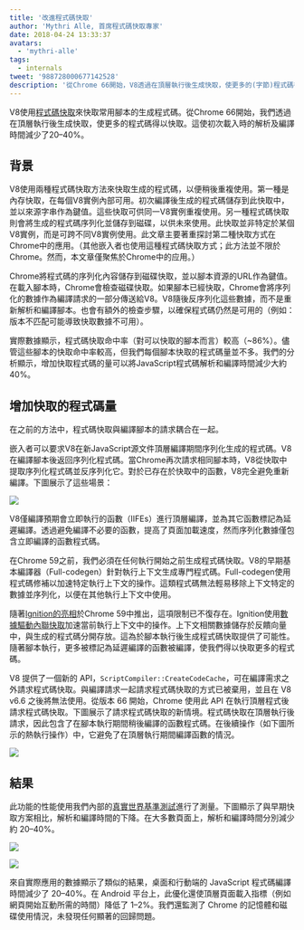 ```yaml
---
title: '改進程式碼快取'
author: 'Mythri Alle, 首席程式碼快取專家'
date: 2018-04-24 13:33:37
avatars:
  - 'mythri-alle'
tags:
  - internals
tweet: '988728000677142528'
description: '從Chrome 66開始，V8透過在頂層執行後生成快取，使更多的(字節)程式碼得以快取。'
---
```

V8使用[程式碼快取](/blog/code-caching)來快取常用腳本的生成程式碼。從Chrome 66開始，我們透過在頂層執行後生成快取，使更多的程式碼得以快取。這使初次載入時的解析及編譯時間減少了20–40%。

<!--truncate-->
## 背景

V8使用兩種程式碼快取方法來快取生成的程式碼，以便稍後重複使用。第一種是內存快取，在每個V8實例內部可用。初次編譯後生成的程式碼儲存到此快取中，並以來源字串作為鍵值。這些快取可供同一V8實例重複使用。另一種程式碼快取則會將生成的程式碼序列化並儲存到磁碟，以供未來使用。此快取並非特定於某個V8實例，而是可跨不同V8實例使用。此文章主要著重探討第二種快取方式在Chrome中的應用。（其他嵌入者也使用這種程式碼快取方式；此方法並不限於Chrome。然而，本文章僅聚焦於Chrome中的应用。）

Chrome將程式碼的序列化內容儲存到磁碟快取，並以腳本資源的URL作為鍵值。在載入腳本時，Chrome會檢查磁碟快取。如果腳本已經快取，Chrome會將序列化的數據作為編譯請求的一部分傳送給V8。V8隨後反序列化這些數據，而不是重新解析和編譯腳本。也會有額外的檢查步驟，以確保程式碼仍然是可用的（例如：版本不匹配可能導致快取數據不可用）。

實際數據顯示，程式碼快取命中率（對可以快取的腳本而言）較高（~86%）。儘管這些腳本的快取命中率較高，但我們每個腳本快取的程式碼量並不多。我們的分析顯示，增加快取程式碼的量可以將JavaScript程式碼解析和編譯時間減少大約40%。

## 增加快取的程式碼量

在之前的方法中，程式碼快取與編譯腳本的請求耦合在一起。

嵌入者可以要求V8在新JavaScript源文件頂層編譯期間序列化生成的程式碼。V8在編譯腳本後返回序列化程式碼。當Chrome再次請求相同腳本時，V8從快取中提取序列化程式碼並反序列化它。對於已存在於快取中的函數，V8完全避免重新編譯。下圖展示了這些場景：

![](/_img/improved-code-caching/warm-hot-run-1.png)

V8僅編譯預期會立即執行的函數（IIFEs）進行頂層編譯，並為其它函數標記為延遲編譯。透過避免編譯不必要的函數，提高了頁面加載速度，然而序列化數據僅包含立即編譯的函數程式碼。

在Chrome 59之前，我們必須在任何執行開始之前生成程式碼快取。V8的早期基本編譯器（Full-codegen）針對執行上下文生成專門程式碼。Full-codegen使用程式碼修補以加速特定執行上下文的操作。這類程式碼無法輕易移除上下文特定的數據並序列化，以便在其他執行上下文中使用。

隨著[Ignition的亮相](/blog/launching-ignition-and-turbofan)於Chrome 59中推出，這項限制已不復存在。Ignition使用[數據驅動內聯快取](https://www.youtube.com/watch?v=u7zRSm8jzvA)加速當前執行上下文中的操作。上下文相關數據儲存於反饋向量中，與生成的程式碼分開存放。這為於腳本執行後生成程式碼快取提供了可能性。隨著腳本執行，更多被標記為延遲編譯的函數被編譯，使我們得以快取更多的程式碼。

V8 提供了一個新的 API，`ScriptCompiler::CreateCodeCache`，可在編譯需求之外請求程式碼快取。與編譯請求一起請求程式碼快取的方式已被棄用，並且在 V8 v6.6 之後將無法使用。從版本 66 開始，Chrome 使用此 API 在執行頂層程式後請求程式碼快取。下圖展示了請求程式碼快取的新情境。程式碼快取在頂層執行後請求，因此包含了在腳本執行期間稍後編譯的函數程式碼。在後續操作（如下圖所示的熱執行操作）中，它避免了在頂層執行期間編譯函數的情況。

![](/_img/improved-code-caching/warm-hot-run-2.png)

## 結果

此功能的性能使用我們內部的[真實世界基準測試](https://cs.chromium.org/chromium/src/tools/perf/page_sets/v8_top_25.py?q=v8.top&sq=package:chromium&l=1)進行了測量。下圖顯示了與早期快取方案相比，解析和編譯時間的下降。在大多數頁面上，解析和編譯時間分別減少約 20–40%。

![](/_img/improved-code-caching/parse.png)

![](/_img/improved-code-caching/compile.png)

來自實際應用的數據顯示了類似的結果，桌面和行動端的 JavaScript 程式碼編譯時間減少了 20–40%。在 Android 平台上，此優化還使頂層頁面載入指標（例如網頁開始互動所需的時間）降低了 1–2%。我們還監測了 Chrome 的記憶體和磁碟使用情況，未發現任何顯著的回歸問題。
